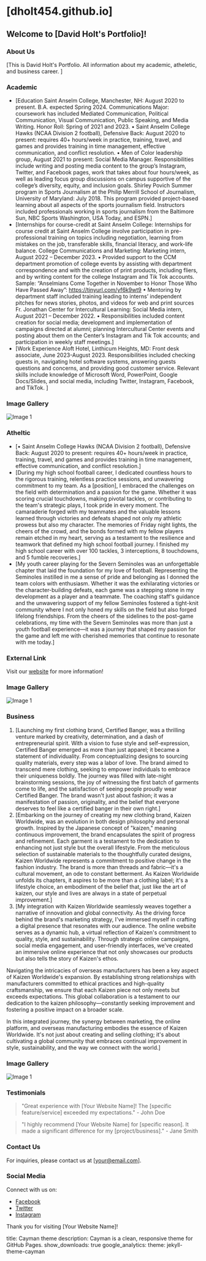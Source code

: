 # [dholt454.github.io]

## Welcome to [David Holt's Portfolio]!

### About Us
[This is David Holt's Portfolio. All information about my academic, atheletic, and business career. ]

### Academic
- [Education
Saint Anselm College, Manchester, NH: August 2020 to present. B.A. expected Spring 2024.
Communications Major: coursework has included Mediated Communication, Political Communication, Visual
Communication, Public Speaking, and Media Writing. Honor Roll: Spring of 2021 and 2023.
• Saint Anselm College Hawks (NCAA Division 2 football), Defensive Back: August 2020 to present:
requires 40+ hours/week in practice, training, travel, and games and provides training in time
management, effective communication, and conflict resolution.
• Men of Color leadership group, August 2021 to present: Social Media Manager. Responsibilities
include writing and posting media content to the group’s Instagram, Twitter, and Facebook pages, work
that takes about four hours/week, as well as leading focus group discussions on campus supportive of
the college’s diversity, equity, and inclusion goals.
Shirley Povich Summer program in Sports Journalism at the Philip Merrill School of Journalism, University of
Maryland: July 2018. This program provided project-based learning about all aspects of the sports journalism
field. Instructors included professionals working in sports journalism from the Baltimore Sun, NBC Sports
Washington, USA Today, and ESPN.]
- [Internships for course-credit at Saint Anselm College: Internships for course credit at Saint Anselm College
involve participation in pre-professional training on topics including negotiation, learning from mistakes on the
job, transferable skills, financial literacy, and work-life balance.
College Communications and Marketing: Marketing intern, August 2022 – December 2023.
• Provided support to the CCM department promotion of college events by assisting with department
correspondence and with the creation of print products, including fliers, and by writing content for the
college Instagram and Tik Tok accounts. Sample: “Anselmians Come Together in November to Honor
Those Who Have Passed Away”: https://tinyurl.com/yf6k9wt9
• Mentoring by department staff included training leading to interns’ independent pitches for news
stories, photos, and videos for web and print sources
Fr. Jonathan Center for Intercultural Learning: Social Media intern, August 2021 – December 2022.
• Responsibilities included content creation for social media; development and implementation of
campaigns directed at alumni; planning Intercultural Center events and posting about them on the
Center’s Instagram and Tik Tok accounts; and participation in weekly staff meetings.]
- [Work Experience
Aloft Hotel, Linthicum Heights, MD: Front desk associate, June 2023-August 2023. Responsibilities included
checking guests in, navigating hotel software systems, answering guests questions and concerns, and providing
good customer service.
Relevant skills include knowledge of Microsoft Word, PowerPoint, Google Docs/Slides, and social media,
including Twitter, Instagram, Facebook, and TikTok. ]






### Image Gallery
![Image 1](url-to-image-1)












### Atheltic
- [• Saint Anselm College Hawks (NCAA Division 2 football), Defensive Back: August 2020 to present:
requires 40+ hours/week in practice, training, travel, and games and provides training in time
management, effective communication, and conflict resolution.]
- [During my high school football career, I dedicated countless hours to the rigorous training, relentless practice sessions, and unwavering commitment to my team. As a [position], I embraced the challenges on the field with determination and a passion for the game. Whether it was scoring crucial touchdowns, making pivotal tackles, or contributing to the team's strategic plays, I took pride in every moment. The camaraderie forged with my teammates and the valuable lessons learned through victories and defeats shaped not only my athletic prowess but also my character. The memories of Friday night lights, the cheers of the crowd, and the bonds formed with my fellow players remain etched in my heart, serving as a testament to the resilience and teamwork that defined my high school football journey. I finished my high school career with over 100 tackles, 3 interceptions, 8 touchdowns, and 5 fumble recoveries.]
- [My youth career playing for the Severn Seminoles was an unforgettable chapter that laid the foundation for my love of football. Representing the Seminoles instilled in me a sense of pride and belonging as I donned the team colors with enthusiasm. Whether it was the exhilarating victories or the character-building defeats, each game was a stepping stone in my development as a player and a teammate. The coaching staff's guidance and the unwavering support of my fellow Seminoles fostered a tight-knit community where I not only honed my skills on the field but also forged lifelong friendships. From the cheers of the sidelines to the post-game celebrations, my time with the Severn Seminoles was more than just a youth football experience—it was a journey that shaped my passion for the game and left me with cherished memories that continue to resonate with me today.]






### External Link
Visit our [website](https://www.yourwebsite.com) for more information!




### Image Gallery
![Image 1](url-to-image-1)










### Business 
1. [Launching my first clothing brand, Certified Banger, was a thrilling venture marked by creativity, determination, and a dash of entrepreneurial spirit. With a vision to fuse style and self-expression, Certified Banger emerged as more than just apparel; it became a statement of individuality. From conceptualizing designs to sourcing quality materials, every step was a labor of love. The brand aimed to transcend mere clothing, seeking to empower individuals to embrace their uniqueness boldly. The journey was filled with late-night brainstorming sessions, the joy of witnessing the first batch of garments come to life, and the satisfaction of seeing people proudly wear Certified Banger. The brand wasn't just about fashion; it was a manifestation of passion, originality, and the belief that everyone deserves to feel like a certified banger in their own right.]
2. [Embarking on the journey of creating my new clothing brand, Kaizen Worldwide, was an evolution in both design philosophy and personal growth. Inspired by the Japanese concept of "kaizen," meaning continuous improvement, the brand encapsulates the spirit of progress and refinement. Each garment is a testament to the dedication to enhancing not just style but the overall lifestyle. From the meticulous selection of sustainable materials to the thoughtfully curated designs, Kaizen Worldwide represents a commitment to positive change in the fashion industry. The brand is more than threads and fabric—it's a cultural movement, an ode to constant betterment. As Kaizen Worldwide unfolds its chapters, it aspires to be more than a clothing label; it's a lifestyle choice, an embodiment of the belief that, just like the art of kaizen, our style and lives are always in a state of perpetual improvement.]
3. [My integration with Kaizen Worldwide seamlessly weaves together a narrative of innovation and global connectivity. As the driving force behind the brand's marketing strategy, I've immersed myself in crafting a digital presence that resonates with our audience. The online website serves as a dynamic hub, a virtual reflection of Kaizen's commitment to quality, style, and sustainability. Through strategic online campaigns, social media engagement, and user-friendly interfaces, we've created an immersive online experience that not only showcases our products but also tells the story of Kaizen's ethos.

Navigating the intricacies of overseas manufacturers has been a key aspect of Kaizen Worldwide's expansion. By establishing strong relationships with manufacturers committed to ethical practices and high-quality craftsmanship, we ensure that each Kaizen piece not only meets but exceeds expectations. This global collaboration is a testament to our dedication to the kaizen philosophy—constantly seeking improvement and fostering a positive impact on a broader scale.

In this integrated journey, the synergy between marketing, the online platform, and overseas manufacturing embodies the essence of Kaizen Worldwide. It's not just about creating and selling clothing; it's about cultivating a global community that embraces continual improvement in style, sustainability, and the way we connect with the world.]





### Image Gallery
![Image 1](url-to-image-1)




### Testimonials
> "Great experience with [Your Website Name]! The [specific feature/service] exceeded my expectations." - John Doe

> "I highly recommend [Your Website Name] for [specific reason]. It made a significant difference for my [project/business]." - Jane Smith

### Contact Us
For inquiries, please contact us at [your@email.com].

### Social Media
Connect with us on:
- [Facebook](#)
- [Twitter](#)
- [Instagram](#)

Thank you for visiting [Your Website Name]!


title: Cayman theme
description: Cayman is a clean, responsive theme for GitHub Pages.
show_downloads: true
google_analytics:
theme: jekyll-theme-cayman
